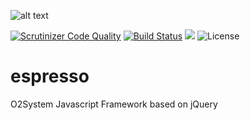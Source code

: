 ![alt text](https://repository-images.githubusercontent.com/157998300/3eb8a600-5ca1-11ea-8bae-dd8cd420e7f5 "O2System Espresso Package")

[![Scrutinizer Code Quality](https://scrutinizer-ci.com/g/o2system/venus-form/badges/quality-score.png?b=master)](https://scrutinizer-ci.com/g/o2system/venus-form/?branch=master)
[![Build Status](https://scrutinizer-ci.com/g/o2system/venus-form/badges/build.png?b=master)](https://scrutinizer-ci.com/g/o2system/venus-form/build-status/master)
![](https://img.shields.io/npm/v/o2system-espresso.svg)
![License](https://img.shields.io/github/license/o2system/espresso.svg)

# espresso
O2System Javascript Framework based on jQuery
